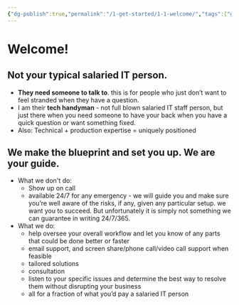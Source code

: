 ```yaml
---
{"dg-publish":true,"permalink":"/1-get-started/1-1-welcome/","tags":["gardenEntry"]}
---
```


# Welcome!


## Not your typical salaried IT person.

- **They need someone to talk to**. this is for people who just don’t want to feel stranded when they have a question.
- I am their **tech handyman** - not full blown salaried IT staff person, but just there when you need someone to have your back when you have a quick question or want something fixed.
- Also: Technical + production expertise = uniquely positioned

## We make the blueprint and set you up. We are your guide.

- What we don't do:
	- Show up on call
	- available 24/7 for any emergency - we will guide you and make sure you’re well aware of the risks, if any, given any particular setup. we want you to succeed. But unfortunately it is simply not something we can guarantee in writing 24/7/365.
- What we do:
	- help oversee your overall workflow and let you know of any parts that could be done better or faster
	- email support, and screen share/phone call/video call support when feasible
	- tailored solutions
	- consultation
	- listen to your specific issues and determine the best way to resolve them without disrupting your business
	- all for a fraction of what you’d pay a salaried IT person